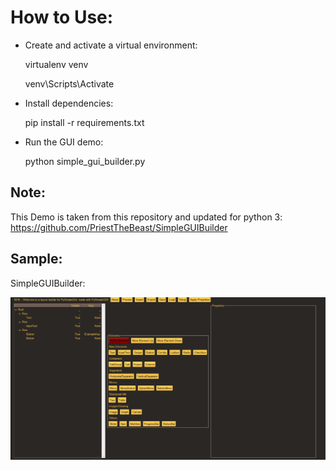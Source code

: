 How to Use:
===========

* Create and activate a virtual environment:

    virtualenv venv
    
    venv\Scripts\Activate

* Install dependencies:

	pip install -r requirements.txt
	
* Run the GUI demo:

	python simple_gui_builder.py
    
    
Note:
----
This Demo is taken from this repository and updated for python 3: 
https://github.com/PriestTheBeast/SimpleGUIBuilder


Sample:
----
SimpleGUIBuilder:

![SimpleGUIBuilder](SimpleGUIBuilder.gif)
